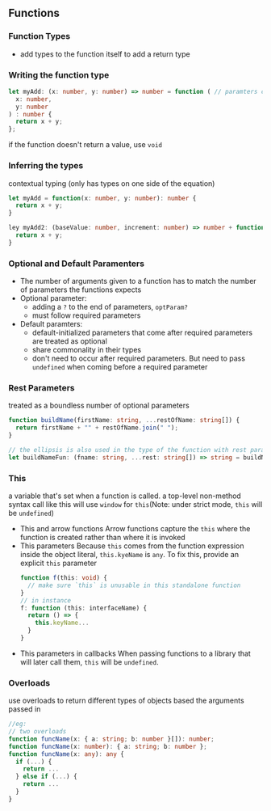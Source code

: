 ## Functions

### Function Types
- add types to the function itself to add a return type

### Writing the function type
```typescript
let myAdd: (x: number, y: number) => number = function ( // paramters can be (baseValue: number, increment: number) to help with readability
  x: number,
  y: number
) : number {
  return x + y;
};
```
if the function doesn't return a value, use `void`

### Inferring the types
contextual typing (only has types on one side of the equation)
```typescript
let myAdd = function(x: number, y: number): number {
  return x + y;
}

ley myAdd2: (baseValue: number, increment: number) => number + function(x, y) {
  return x + y;
}
```

### Optional and Default Paramenters
- The number of arguments given to a function has to match the number of parameters the functions expects
- Optional parameter: 
  + adding a `?` to the end of parameters, `optParam?`
  + must follow required parameters
- Default paramters:
  + default-initialized parameters that come after required parameters are treated as optional
  + share commonality in their types
  + don't need to occur after required parameters. But need to pass `undefined` when coming before a required parameter

### Rest Parameters
treated as a boundless number of optional parameters
```typescript
function buildName(firstName: string, ...restOfName: string[]) {
  return firstName + "" + restOfName.join(" ");
}

// the ellipsis is also used in the type of the function with rest parameters
let buildNameFun: (fname: string, ...rest: string[]) => string = buildName;
```

### This
a variable that's set when a function is called.
a top-level non-method syntax call like this will use `window` for `this`(Note: under strict mode, `this` will be `undefined`)

- This and arrow functions
  Arrow functions capture the `this` where the function is created rather than where it is invoked
- This parameters
  Because `this` comes from the function expression inside the object literal, `this.kyeName` is `any`. To fix this, provide an explicit `this` parameter
  ```typescript
  function f(this: void) {
    // make sure `this` is unusable in this standalone function
  }
  // in instance
  f: function (this: interfaceName) {
    return () => {
      this.keyName...
    }
  }
  ```
- This parameters in callbacks
  When passing functions to a library that will later call them, `this` will be `undefined`.

### Overloads
use overloads to return different types of objects based the arguments passed in
```typescript
//eg:
// two overloads
function funcName(x: { a: string; b: number }[]): number;
function funcName(x: number): { a: string; b: number };
function funcName(x: any): any {
  if (...) {
    return ...
  } else if (...) {
    return ...
  }
}
```
